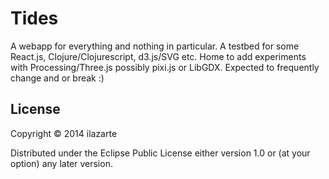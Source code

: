 # Tides

A webapp for everything and nothing in particular.
A testbed for some React.js, Clojure/Clojurescript, d3.js/SVG etc.
Home to add experiments with Processing/Three.js possibly pixi.js or LibGDX.
Expected to frequently change and or break :)

## License

Copyright &copy; 2014 ilazarte

Distributed under the Eclipse Public License either version 1.0 or (at
your option) any later version.
